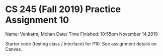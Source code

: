 # CS 245 (Fall 2019) Practice Assignment 10

Name: Venkatraj Mohan
Date/ Time Finished: 10:55pm November 14,2019

Starter code (testing class / interface) for P10.
See assignment details on Canvas.
